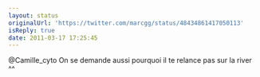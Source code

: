 ```yaml
---
layout: status
originalUrl: 'https://twitter.com/marcgg/status/48434861417050113'
isReply: true
date: 2011-03-17 17:25:45
---
```


@Camille_cyto On se demande aussi pourquoi il te relance pas sur la river ^^
